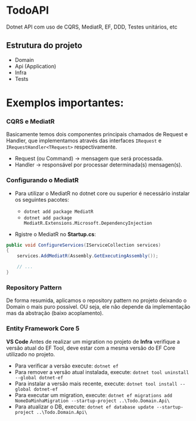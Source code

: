 # TodoAPI

Dotnet API com uso de CQRS, MediatR, EF, DDD, Testes unitários, etc

## Estrutura do projeto
- Domain
- Api (Application)
- Infra
- Tests

# Exemplos importantes:

### CQRS e MediatR

Basicamente temos dois componentes principais chamados de Request e Handler, que implementamos através das interfaces `IRequest` e `IRequestHandler<TRequest>` respectivamente.

- Request (ou Command) → mensagem que será processada.
- Handler → responsável por processar determinada(s) mensagen(s).

### Configurando o MediatR

- Para utilizar o MediatR no dotnet core ou superior é necessário instalar os seguintes pacotes:
	- `dotnet add package MediatR`
	- `dotnet add package MediatR.Extensions.Microsoft.DependencyInjection`

- Rgistre o MediatR no **Startup.cs**:
```csharp
public void ConfigureServices(IServiceCollection services)
{
	services.AddMediatR(Assembly.GetExecutingAssembly());

	// ...
}
```

### Repository Pattern

De forma resumida, aplicamos o repository pattern no projeto deixando o Domain o mais puro possível. OU seja, ele não depende da implementação mas da abstração (baixo acoplamento).

### Entity Framework Core 5

**VS Code**
Antes de realizar um migration no projeto de **Infra** verifique a versão atual do EF Tool, deve estar com a mesma versão do EF Core utilizado no projeto.

- Para verificar a versão execute: `dotnet ef`
- Para remover a versão atual instalada, execute: `dotnet tool uninstall --global dotnet-ef`
- Para instalar a versão mais recente, execute: `dotnet tool install --global dotnet-ef`
- Para executar um migration, execute: `dotnet ef migrations add NomeDaMinhaMigration --startup-project ..\Todo.Domain.Api\`
- Para atualizar o DB, execute: `dotnet ef database update --startup-project ..\Todo.Domain.Api\`
